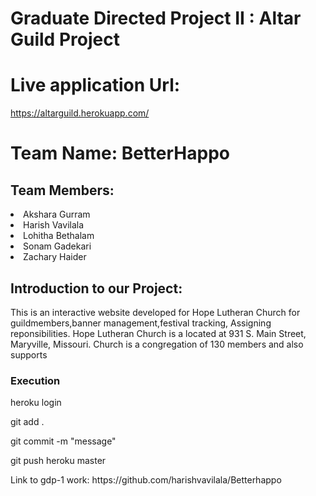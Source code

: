 # Graduate Directed Project II : Altar Guild Project

# Live application Url:

https://altarguild.herokuapp.com/

<h1>Team Name: BetterHappo</h1>
 
<h2>Team Members:</h2>
 <li> Akshara Gurram</li>
 <li> Harish Vavilala</li>
 <li> Lohitha Bethalam</li>
 <li> Sonam Gadekari</li>
 <li> Zachary Haider</li>

<h2> Introduction to our Project:</h2>
<p>This is an interactive website developed for Hope Lutheran Church for guildmembers,banner management,festival tracking, Assigning reponsibilities. Hope Lutheran Church is a located at 931 S. Main Street, Maryville, Missouri. Church is a congregation of 130 members and also supports 

<h3> Execution</h3>
<p> heroku login </p>
<p> git add .</p>
<p> git commit  -m "message"</p>
<p> git push heroku master</p>
Link to gdp-1 work: https://github.com/harishvavilala/Betterhappo
